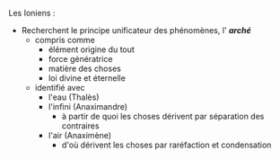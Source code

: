 Les Ioniens :

- Recherchent le principe unificateur des phénomènes, l' ***arché***
  - compris comme
    - élément origine du tout
    - force génératrice
    - matière des choses
    - loi divine et éternelle
   - identifié avec 
		- l'eau (Thalès)
		- l'infini (Anaximandre)
			- à partir de quoi les choses dérivent par séparation des contraires
		- l'air (Anaximène)
			- d'où dérivent les choses par raréfaction et condensation
